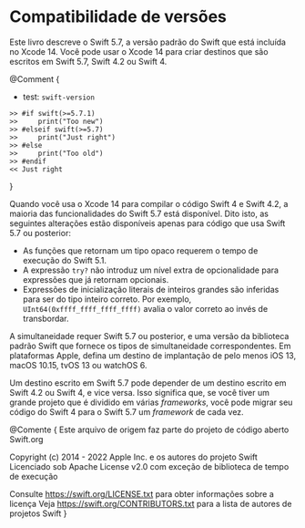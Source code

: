 

# Compatibilidade de versões

Este livro descreve o Swift 5.7,
a versão padrão do Swift que está incluída no Xcode 14.
Você pode usar o Xcode 14 para criar destinos
que são escritos em Swift 5.7, Swift 4.2 ou Swift 4.

@Comment {
  - test: `swift-version`
  
  ```swifttest
  >> #if swift(>=5.7.1)
  >>     print("Too new")
  >> #elseif swift(>=5.7)
  >>     print("Just right")
  >> #else
  >>     print("Too old")
  >> #endif
  << Just right
  ```
}

Quando você usa o Xcode 14 para compilar o código Swift 4 e Swift 4.2,
a maioria das funcionalidades do Swift 5.7 está disponível.
Dito isto,
as seguintes alterações estão disponíveis apenas para código que usa Swift 5.7 ou posterior:

- As funções que retornam um tipo opaco requerem o tempo de execução do Swift 5.1.
- A expressão `try?` não introduz um nível extra de opcionalidade
  para expressões que já retornam opcionais.
- Expressões de inicialização literais de inteiros grandes são inferidas
  para ser do tipo inteiro correto.
  Por exemplo, `UInt64(0xffff_ffff_ffff_ffff)` avalia o valor correto
  ao invés de transbordar.

A simultaneidade requer Swift 5.7 ou posterior,
e uma versão da biblioteca padrão Swift
que fornece os tipos de simultaneidade correspondentes.
Em plataformas Apple, defina um destino de implantação
de pelo menos iOS 13, macOS 10.15, tvOS 13 ou watchOS 6.

Um destino escrito em Swift 5.7 pode depender
de um destino escrito em Swift 4.2 ou Swift 4,
e vice versa.
Isso significa que, se você tiver um grande projeto
que é dividido em várias _frameworks_,
você pode migrar seu código do Swift 4 para o Swift 5.7
um _framework_ de cada vez.


@Comente {
Este arquivo de origem faz parte do projeto de código aberto Swift.org

Copyright (c) 2014 - 2022 Apple Inc. e os autores do projeto Swift
Licenciado sob Apache License v2.0 com exceção de biblioteca de tempo de execução

Consulte https://swift.org/LICENSE.txt para obter informações sobre a licença
Veja https://swift.org/CONTRIBUTORS.txt para a lista de autores de projetos Swift
}
